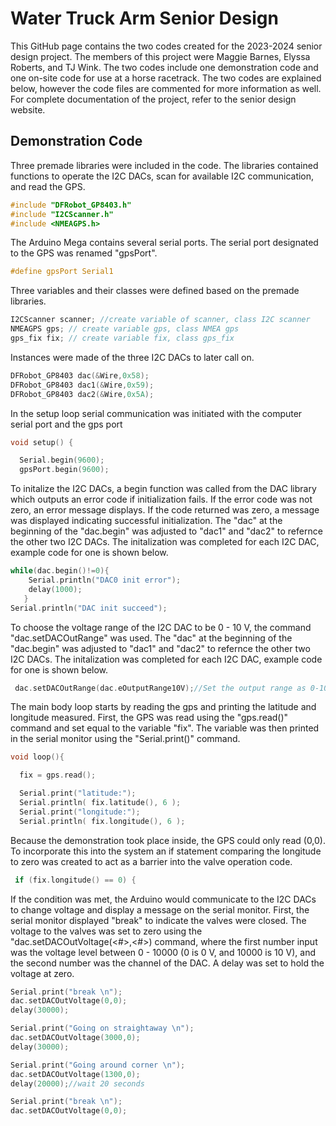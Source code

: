 # Water Truck Arm Senior Design
This GitHub page contains the two codes created for the 2023-2024 senior design project. The members of this project were Maggie Barnes, Elyssa Roberts, and TJ Wink. The two codes include one demonstration code and one on-site code for use at a horse racetrack. The two codes are explained below, however the code files are commented for more information as well. For complete documentation of the project, refer to the senior design website.

## Demonstration Code
Three premade libraries were included in the code. The libraries contained functions to operate the I2C DACs, scan for available I2C communication, and read the GPS.
```c
#include "DFRobot_GP8403.h"
#include "I2CScanner.h"
#include <NMEAGPS.h>
```
The Arduino Mega contains several serial ports. The serial port designated to the GPS was renamed "gpsPort".
```c
#define gpsPort Serial1
```
Three variables and their classes were defined based on the premade libraries.
```c
I2CScanner scanner; //create variable of scanner, class I2C scanner
NMEAGPS gps; // create variable gps, class NMEA gps
gps_fix fix; // create variable fix, class gps_fix
```
Instances were made of the three I2C DACs to later call on.
```c
DFRobot_GP8403 dac(&Wire,0x58);
DFRobot_GP8403 dac1(&Wire,0x59);
DFRobot_GP8403 dac2(&Wire,0x5A);
```
In the setup loop serial communication was initiated with the computer serial port and the gps port
```c
void setup() {

  Serial.begin(9600);
  gpsPort.begin(9600);
```
To initalize the I2C DACs, a begin function was called from the DAC library which outputs an error code if initialization fails. If the error code was not zero, an error message displays. If the code returned was zero, a message was displayed indicating successful initialization. The "dac" at the beginning of the "dac.begin" was adjusted to "dac1" and "dac2" to refernce the other two I2C DACs. The initalization was completed for each I2C DAC, example code for one is shown below.
```c
while(dac.begin()!=0){ 
    Serial.println("DAC0 init error"); 
    delay(1000); 
   }
Serial.println("DAC init succeed");
```
To choose the voltage range of the I2C DAC to be 0 - 10 V, the command "dac.setDACOutRange" was used. The "dac" at the beginning of the "dac.begin" was adjusted to "dac1" and "dac2" to refernce the other two I2C DACs. The initalization was completed for each I2C DAC, example code for one is shown below.
```c
 dac.setDACOutRange(dac.eOutputRange10V);//Set the output range as 0-10V for dac
```
The main body loop starts by reading the gps and printing the latitude and longitude measured. First, the GPS was read using the "gps.read()" command and set equal to the variable "fix". The variable was then printed in the serial monitor using the "Serial.print()" command.
```c
void loop(){

  fix = gps.read();

  Serial.print("latitude:"); 
  Serial.println( fix.latitude(), 6 );
  Serial.print("longitude:");
  Serial.println( fix.longitude(), 6 ); 
```
Because the demonstration took place inside, the GPS could only read (0,0). To incorporate this into the system an if statement comparing the longitude to zero was created to act as a barrier into the valve operation code.
```c
 if (fix.longitude() == 0) {
```
If the condition was met, the Arduino would communicate to the I2C DACs to change voltage and display a message on the serial monitor. First, the serial monitor displayed "break" to indicate the valves were closed. The voltage to the valves was set to zero using the "dac.setDACOutVoltage(<#>,<#>) command, where the first number input was the voltage level between 0 - 10000 (0 is 0 V, and 10000 is 10 V), and the second number was the channel of the DAC. A delay was set to hold the voltage at zero.
```c
Serial.print("break \n"); 
dac.setDACOutVoltage(0,0);
delay(30000); 

Serial.print("Going on straightaway \n");
dac.setDACOutVoltage(3000,0);
delay(30000); 

Serial.print("Going around corner \n");
dac.setDACOutVoltage(1300,0);
delay(20000);//wait 20 seconds

Serial.print("break \n"); 
dac.setDACOutVoltage(0,0);
```

